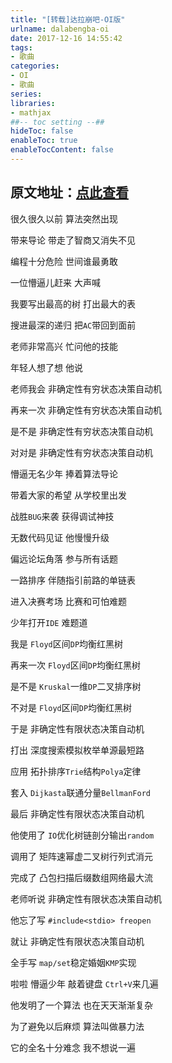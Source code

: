 ```yaml
---
title: "[转载]达拉崩吧-OI版"
urlname: dalabengba-oi
date: 2017-12-16 14:55:42
tags: 
- 歌曲
categories: 
- OI
- 歌曲
series:
libraries:
- mathjax 
##-- toc setting --##
hideToc: false
enableToc: true
enableTocContent: false
---
```


## 原文地址：[点此查看](https://www.luogu.org/discuss/show?postid=29677)

很久很久以前 算法突然出现

带来导论 带走了智商又消失不见
<!--more-->

编程十分危险 世间谁最勇敢

一位懵逼儿赶来 大声喊

我要写出最高的树 打出最大的表

搜进最深的递归 把`AC`带回到面前

老师非常高兴 忙问他的技能

年轻人想了想 他说

老师我会 非确定性有穷状态决策自动机

再来一次 非确定性有穷状态决策自动机

是不是 非确定性有穷状态决策自动机

对对是 非确定性有穷状态决策自动机

懵逼无名少年 捧着算法导论

带着大家的希望 从学校里出发

战胜`BUG`来袭 获得调试神技

无数代码见证 他慢慢升级

偏远论坛角落 参与所有话题

一路排序 伴随指引前路的单链表

进入决赛考场 比赛和可怕难题

少年打开`IDE` 难题道

我是 `Floyd`区间`DP`均衡红黑树

再来一次 `Floyd`区间`DP`均衡红黑树

是不是 `Kruskal`一维`DP`二叉排序树

不对是 `Floyd`区间`DP`均衡红黑树

于是 非确定性有限状态决策自动机

打出 深度搜索模拟枚举单源最短路

应用 拓扑排序`Trie`结构`Polya`定律

套入 `Dijkasta`联通分量`BellmanFord`

最后 非确定性有限状态决策自动机

他使用了 `IO`优化树链剖分输出`random`

调用了 矩阵速幂虚二叉树行列式消元

完成了 凸包扫描后缀数组网络最大流

老师听说 非确定性有限状态决策自动机

他忘了写 `#include<stdio> freopen`

就让 非确定性有限状态决策自动机

全手写 `map/set`稳定婚姻`KMP`实现

啦啦 懵逼少年 敲着键盘 `Ctrl+V`来几遍

他发明了一个算法 也在天天渐渐复杂

为了避免以后麻烦 算法叫做暴力法

它的全名十分难念 我不想说一遍

